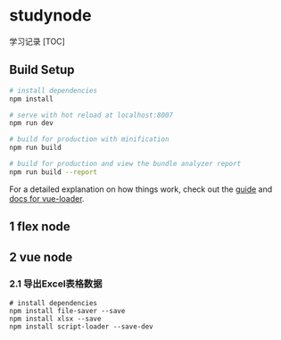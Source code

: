 # studynode
学习记录
[TOC]

## Build Setup

``` bash
# install dependencies
npm install

# serve with hot reload at localhost:8007
npm run dev

# build for production with minification
npm run build

# build for production and view the bundle analyzer report
npm run build --report
```

For a detailed explanation on how things work, check out the [guide](http://vuejs-templates.github.io/webpack/) and [docs for vue-loader](http://vuejs.github.io/vue-loader).

## 1 flex node

## 2 vue node
### 2.1 导出Excel表格数据
```
# install dependencies
npm install file-saver --save
npm install xlsx --save
npm install script-loader --save-dev
```
